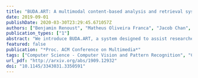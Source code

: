 ```yaml
---
title: "BUDA.ART: A multimodal content-based analysis and retrieval system for Buddha statues"
date: 2019-09-01
publishDate: 2020-03-30T23:29:45.671057Z
authors: ["Benjamin Renoust", "Matheus Oliveira Franca", "Jacob Chan", "Van Le", "Ayaka Uesaka", "Yuta Nakashima", "Hajime Nagahara", "Jueren Wang", "Yutaka Fujioka"]
publication_types: ["1"]
abstract: "We introduce BUDA.ART, a system designed to assist researchers in Art History, to explore and analyze an archive of pictures of Buddha statues. The system combines different CBIR and classical retrieval techniques to assemble 2D pictures, 3D statue scans and meta-data, that is focused on the Buddha facial characteristics. We build the system from an archive of 50,000 Buddhism pictures, identify unique Buddha statues, extract contextual information, and provide specific facial embedding to first index the archive. The system allows for mobile, on-site search, and to explore similarities of statues in the archive. In addition, we provide search visualization and 3D analysis of the statues"
featured: false
publication: "*Proc. ACM Conference on Multimedia*"
tags: ["Computer Science - Computer Vision and Pattern Recognition", "Computer Science - Human-Computer Interaction", "Computer Science - Information Retrieval", "Computer Science - Multimedia"]
url_pdf: "http://arxiv.org/abs/1909.12932"
doi: "10.1145/3343031.3350591"
---
```


